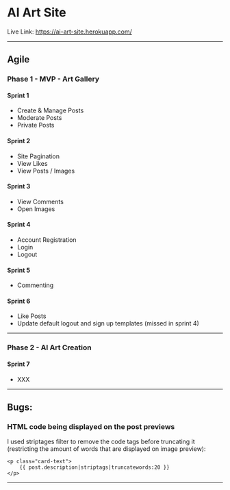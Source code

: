 # AI Art Site

Live Link: https://ai-art-site.herokuapp.com/

---

## Agile 

### Phase 1 - MVP - Art Gallery

#### Sprint 1

- Create & Manage Posts 
- Moderate Posts 
- Private Posts

#### Sprint 2 

- Site Pagination 
- View Likes
- View Posts / Images

#### Sprint 3

- View Comments
- Open Images

#### Sprint 4

- Account Registration
- Login
- Logout

#### Sprint 5 

- Commenting

#### Sprint 6

- Like Posts
- Update default logout and sign up templates (missed in sprint 4)

---

### Phase 2 - AI Art Creation

#### Sprint 7 

- XXX

---


## Bugs: 

### HTML code being displayed on the post previews

I used striptages filter to remove the code tags before truncating it (restricting the amount of words that are displayed on image preview):

    <p class="card-text">
        {{ post.description|striptags|truncatewords:20 }}
    </p>

---
